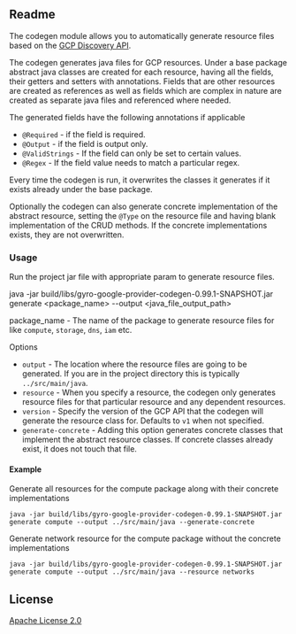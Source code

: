 ## Readme

The codegen module allows you to automatically generate resource files based on the [GCP Discovery API](https://developers.google.com/discovery).

The codegen generates java files for GCP resources. Under a base package abstract java classes are created for each resource, having all the fields, their getters and setters with annotations.
Fields that are other resources are created as references as well as fields which are complex in nature are created as separate java files and referenced where needed.

The generated fields have the following annotations if applicable
 - `@Required` - if the field is required.
 - `@Output` - if the field is output only.
 - `@ValidStrings` - If the field can only be set to certain values.
 - `@Regex` - If the field value needs to match a particular regex.

Every time the codegen is run, it overwrites the classes it generates if it exists already under the base package.

Optionally the codegen can also generate concrete implementation of the abstract resource, setting the `@Type` on the resource file and having blank implementation of the CRUD methods. If the concrete implementations exists, they are not overwritten. 

### Usage
Run the project jar file with appropriate param to generate resource files.

java -jar build/libs/gyro-google-provider-codegen-0.99.1-SNAPSHOT.jar generate <package_name> --output <java_file_output_path>

package_name - The name of the package to generate resource files for like ``compute``, ``storage``, ``dns``, ``iam`` etc.

Options
 - `output` - The location where the resource files are going to be generated. If you are in the project directory this is typically `../src/main/java`.
 - `resource` - When you specify a resource, the codegen only generates resource files for that particular resource and any dependent resources.
 - `version` - Specify the version of the GCP API that the codegen will generate the resource class for. Defaults to ``v1`` when not specified.
 - `generate-concrete` - Adding this option generates concrete classes that implement the abstract resource classes. If concrete classes already exist, it does not touch that file.  

#### Example

Generate all resources for the compute package along with their concrete implementations

`java -jar build/libs/gyro-google-provider-codegen-0.99.1-SNAPSHOT.jar generate compute --output ../src/main/java --generate-concrete`

Generate network resource for the compute package without the concrete implementations

`java -jar build/libs/gyro-google-provider-codegen-0.99.1-SNAPSHOT.jar generate compute --output ../src/main/java --resource networks`

## License

[Apache License 2.0](https://github.com/perfectsense/gyro-google-provider/blob/master/LICENSE) 
